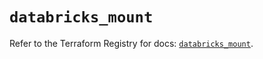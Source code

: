 # `databricks_mount`

Refer to the Terraform Registry for docs: [`databricks_mount`](https://registry.terraform.io/providers/databricks/databricks/1.36.0/docs/resources/mount).
